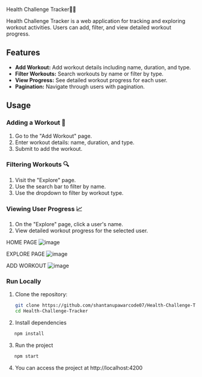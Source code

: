 Health Challenge Tracker🤸‍♂️

Health Challenge Tracker is a web application for tracking and exploring workout activities. Users can add, filter, and view detailed workout progress.

## Features

- **Add Workout:** Add workout details including name, duration, and type.
- **Filter Workouts:** Search workouts by name or filter by type.
- **View Progress:** See detailed workout progress for each user.
- **Pagination:** Navigate through users with pagination.

## Usage

### Adding a Workout 💪

1. Go to the "Add Workout" page.
2. Enter workout details: name, duration, and type.
3. Submit to add the workout.

### Filtering Workouts 🔍

1. Visit the "Explore" page.
2. Use the search bar to filter by name.
3. Use the dropdown to filter by workout type.

### Viewing User Progress 📈

1. On the "Explore" page, click a user's name.
2. View detailed workout progress for the selected user.

HOME PAGE
![image](https://github.com/user-attachments/assets/fb8cdefe-5e6a-4bbe-a355-55c31311141b)

EXPLORE PAGE
![image](https://github.com/user-attachments/assets/852c5485-5518-4ad5-88d8-e41b72f12350)

ADD WORKOUT
![image](https://github.com/user-attachments/assets/3b05939d-9a74-45e5-9acf-14a82304ff61)





### Run Locally

1. Clone the repository:

   ```bash
   git clone https://github.com/shantanupawarcode07/Health-Challenge-Tracker
   cd Health-Challenge-Tracker
   ```

2. Install dependencies

```bash
   npm install
```

3. Run the project

```bash
   npm start
```

4. You can access the project at http://localhost:4200
